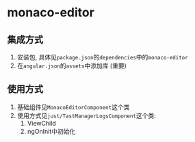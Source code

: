 # monaco-editor

## 集成方式
1. 安装包, 具体见`package.json`的`dependencies`中的`monaco-editor`
2. 在`angular.json`的`assets`中添加库 (重要)

## 使用方式
1. 基础组件见`MonacoEditorComponent`这个类
2. 使用方式见`just/TastManagerLogsComponent`这个类:
    1. ViewChild
    2. ngOnInit中初始化
